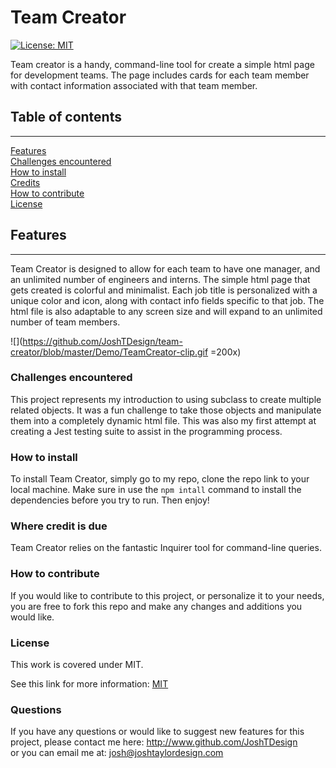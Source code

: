   
# Team Creator
[![License: MIT](https://img.shields.io/badge/License-MIT-yellow.svg)](#licence)

Team creator is a handy, command-line tool for create a simple html page for development teams. The page includes cards for each team member with contact information associated with that team member.
## Table of contents

***

[Features](#features)  
[Challenges encountered](#challenges-encountered)  
[How to install](#how-to-install)  
[Credits](#where-credit-is-due)  
[How to contribute](#how-to-contribute)  
[License](#licence)  


## Features  

*** 

Team Creator is designed to allow for each team to have one manager, and an unlimited number of engineers and interns. The simple html page that gets created is colorful and minimalist. Each job title is personalized with a unique color and icon, along with contact info fields specific to that job. The html file is also adaptable to any screen size and will expand to an unlimited number of team members.


![](https://github.com/JoshTDesign/team-creator/blob/master/Demo/TeamCreator-clip.gif =200x)



### Challenges encountered  
This project represents my introduction to using subclass to create multiple related objects. It was a fun challenge to take those objects and manipulate them into a completely dynamic html file. This was also my first attempt at creating a Jest testing suite to assist in the programming process.

### How to install  
To install Team Creator, simply go to my repo, clone the repo link to your local machine. Make sure in use the `npm intall` command to install the dependencies before you try to run. Then enjoy!

### Where credit is due  
Team Creator relies on the fantastic Inquirer tool for command-line queries.

### How to contribute  
If you would like to contribute to this project, or personalize it to your needs, you are free to fork this repo and make any changes and additions you would like.


### License  
This work is covered under MIT.

 See this link for more information:
[MIT](https://opensource.org/licenses/MIT)  


### Questions 
If you have any questions or would like to suggest new features for this project, please contact me here: 
http://www.github.com/JoshTDesign    
or you can email me at: josh@joshtaylordesign.com



